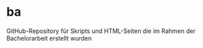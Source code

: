 # ba
GitHub-Repository für Skripts und HTML-Seiten die im Rahmen der Bachelorarbeit erstellt wurden
